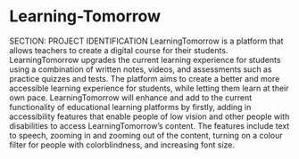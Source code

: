 # Learning-Tomorrow
SECTION: PROJECT IDENTIFICATION
LearningTomorrow is a platform that allows teachers to create a digital course for their students.
LearningTomorrow upgrades the current learning experience for students using a combination of written
notes, videos, and assessments such as practice quizzes and tests. The platform aims to create a better and
more accessible learning experience for students, while letting them learn at their own pace.
LearningTomorrow will enhance and add to the current functionality of educational learning platforms by
firstly, adding in accessibility features that enable people of low vision and other people with disabilities
to access LearningTomorrow’s content. The features include text to speech, zooming in and zooming out
of the content, turning on a colour filter for people with colorblindness, and increasing font size.
